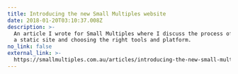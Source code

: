 ```yaml
---
title: Introducing the new Small Multiples website
date: 2018-01-20T03:10:37.008Z
description: >-
  An article I wrote for Small Multiples where I discuss the process of building
  a static site and choosing the right tools and platform.
no_link: false
external_link: >-
  https://smallmultiples.com.au/articles/introducing-the-new-small-multiples-website/
---
```


